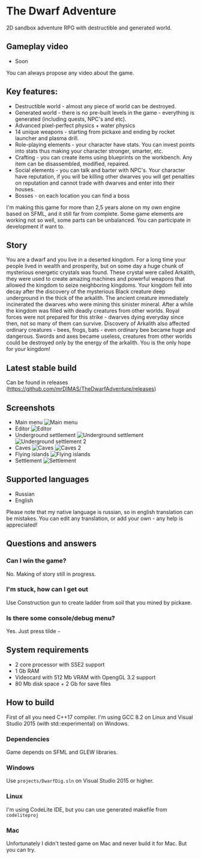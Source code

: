 # The Dwarf Adventure

2D sandbox adventure RPG with destructible and generated world. 

## Gameplay video
- Soon

You can always propose any video about the game.

## Key features:
- Destructible world - almost any piece of world can be destroyed.
- Generated world - there is no pre-built levels in the game - everything is generated (including quests, NPC's and etc).
- Advanced pixel-perfect physics + water physics
- 14 unique weapons - starting from pickaxe and ending by rocket launcher and plasma drill.
- Role-playing elements - your character have stats. You can invest points into stats thus making your character stronger, smarter, etc.
- Crafting - you can create items using blueprints on the workbench. Any item can be disassembled, modified, repaired.
- Social elements - you can talk and barter with NPC's. Your character have reputation, if you will be killing other dwarves you will get penalties on reputation and cannot trade with dwarves and enter into their houses.
- Bosses - on each location you can find a boss

I'm making this game for more than 2,5 years alone on my own engine based on SFML, and it still far from complete. Some game elements are working not so well, some parts can be unbalanced. You can participate in development if want to.

## Story
You are a dwarf and you live in a deserted kingdom. For a long time your people lived in wealth and prosperity, but on some day a huge chunk of mysterious energetic crystals was found. These crystal were called Arkalith, they were used to create amazing machines and powerful weapons that allowed the kingdom to seize neighboring kingdoms. Your kingdom fell into decay after the discovery of the mysterious Black creature deep underground in the thick of the arkalith. The ancient creature immediately incinerated the dwarves who were mining this sinister mineral. After a while the kingdom was filled with deadly creatures from other worlds. Royal forces were not prepared for this strike - dwarves dying everyday since then, not so many of them can survive. Discovery of Arkalith also affected ordinary creatures - bees, frogs, bats - even ordinary bee became huge and dangerous. Swords and axes became useless, creatures from other worlds could be destroyed only by the energy of the arkalith. You is the only hope for your kingdom!

## Latest stable build
Can be found in releases (https://github.com/mrDIMAS/TheDwarfAdventure/releases)

## Screenshots
- Main menu
![Main menu](/release_screenshots/menu.png?raw=true "Main Menu")
- Editor
![Editor](/release_screenshots/editor.png?raw=true "Editor")
- Underground settlement
![Underground settlement](/release_screenshots/underground_settlement.png?raw=true "Underground settlement")
![Underground settlement 2](/release_screenshots/underground_settlement2.png?raw=true "Underground settlement 2")
- Caves
![Caves](/release_screenshots/caves.png?raw=true "Caves")
![Caves 2](/release_screenshots/caves2.png?raw=true "Caves 2")
- Flying islands
![Flying islands](/release_screenshots/flying_islands.png?raw=true "Flying islands")
- Settlement
![Settlement](/release_screenshots/settlement.png?raw=true "Settlement")

## Supported languages
- Russian
- English

Please note that my native language is russian, so in english translation can be mistakes. You can edit any translation, or add your own - any help is appreciated!

## Questions and answers
### Can I win the game?
No. Making of story still in progress. 

### I'm stuck, how can I get out
Use Construction gun to create ladder from soil that you mined by pickaxe.

### Is there some console/debug menu?
Yes. Just press tilde `~`

## System requirements
- 2 core processor with SSE2 support
- 1 Gb RAM
- Videocard with 512 Mb VRAM with OpengGL 3.2 support
- 80 Mb disk space + 2 Gb for save files

## How to build

First of all you need C++17 compiler. I'm using GCC 8.2 on Linux and Visual Studio 2015 (with std::experimental) on Windows.

### Dependencies
Game depends on SFML and GLEW libraries.

### Windows
Use `projects/DwarfDig.sln` on Visual Studio 2015 or higher.

### Linux 
I'm using CodeLite IDE, but you can use generated makefile from `codeliteproj`

### Mac
Unfortunately I didn't tested game on Mac and never build it for Mac. But you can try.

